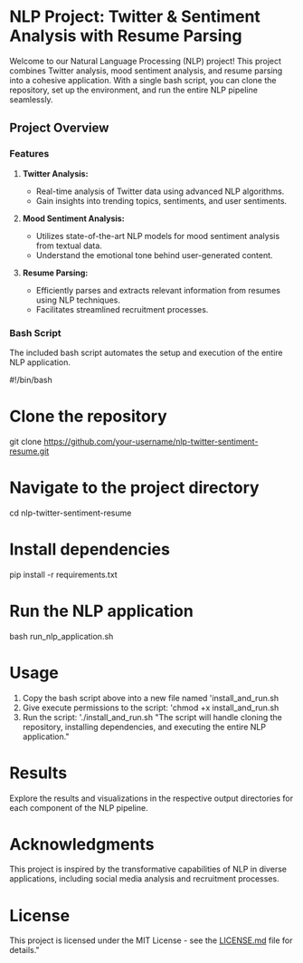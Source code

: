 # NLP Project: Twitter & Sentiment Analysis with Resume Parsing

Welcome to our Natural Language Processing (NLP) project! This project combines Twitter analysis, mood sentiment analysis, and resume parsing into a cohesive application. With a single bash script, you can clone the repository, set up the environment, and run the entire NLP pipeline seamlessly.

## Project Overview

### Features

1. **Twitter Analysis:**
   - Real-time analysis of Twitter data using advanced NLP algorithms.
   - Gain insights into trending topics, sentiments, and user sentiments.

2. **Mood Sentiment Analysis:**
   - Utilizes state-of-the-art NLP models for mood sentiment analysis from textual data.
   - Understand the emotional tone behind user-generated content.

3. **Resume Parsing:**
   - Efficiently parses and extracts relevant information from resumes using NLP techniques.
   - Facilitates streamlined recruitment processes.

### Bash Script

The included bash script automates the setup and execution of the entire NLP application.

#!/bin/bash

# Clone the repository
git clone https://github.com/your-username/nlp-twitter-sentiment-resume.git

# Navigate to the project directory
cd nlp-twitter-sentiment-resume

# Install dependencies
pip install -r requirements.txt

# Run the NLP application
bash run_nlp_application.sh

# Usage
1. Copy the bash script above into a new file named 'install_and_run.sh
2. Give execute permissions to the script: 'chmod +x install_and_run.sh
3. Run the script: './install_and_run.sh
"The script will handle cloning the repository, installing dependencies, and executing the entire NLP application."

# Results
Explore the results and visualizations in the respective output directories for each component of the NLP pipeline.

# Acknowledgments
This project is inspired by the transformative capabilities of NLP in diverse applications, including social media analysis and recruitment processes.

# License
This project is licensed under the MIT License - see the [LICENSE.md](LICENSE.md) file for details."
